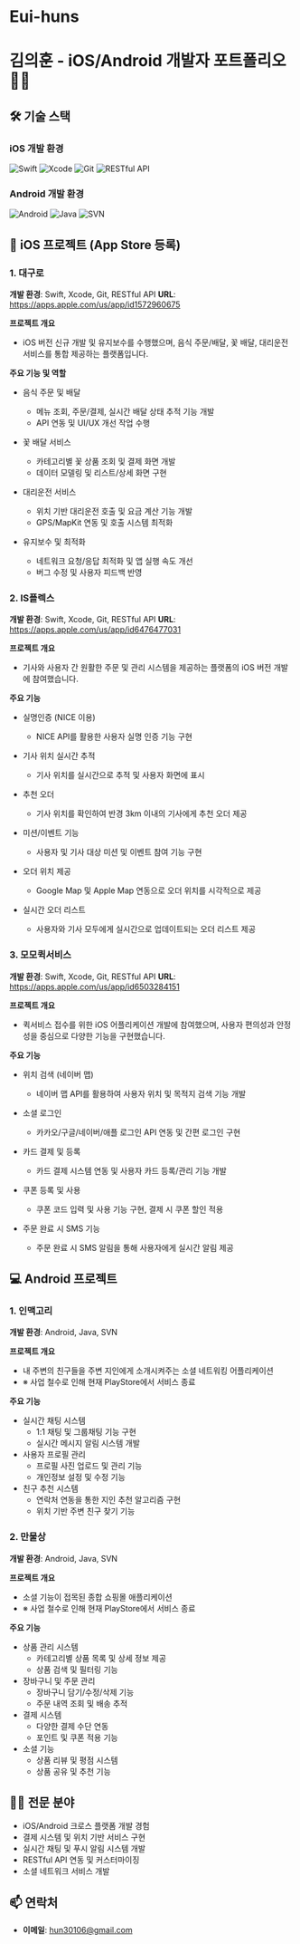 # Eui-huns
# 김의훈 - iOS/Android 개발자 포트폴리오 👨‍💻

## 🛠 기술 스택
### iOS 개발 환경
![Swift](https://img.shields.io/badge/Swift-FA7343?style=flat-square&logo=swift&logoColor=white)
![Xcode](https://img.shields.io/badge/Xcode-147EFB?style=flat-square&logo=xcode&logoColor=white)
![Git](https://img.shields.io/badge/Git-F05032?style=flat-square&logo=git&logoColor=white)
![RESTful API](https://img.shields.io/badge/RESTful_API-009688?style=flat-square&logo=fastapi&logoColor=white)

### Android 개발 환경
![Android](https://img.shields.io/badge/Android-3DDC84?style=flat-square&logo=android&logoColor=white)
![Java](https://img.shields.io/badge/Java-007396?style=flat-square&logo=java&logoColor=white)
![SVN](https://img.shields.io/badge/SVN-809CC9?style=flat-square&logo=subversion&logoColor=white)

## 📱 iOS 프로젝트 (App Store 등록)
### 1. 대구로 
**개발 환경**: Swift, Xcode, Git, RESTful API
**URL**: https://apps.apple.com/us/app/id1572960675

**프로젝트 개요**
- iOS 버전 신규 개발 및 유지보수를 수행했으며, 음식 주문/배달, 꽃 배달, 대리운전 서비스를 통합 제공하는 플랫폼입니다.

**주요 기능 및 역할**
- 음식 주문 및 배달
  - 메뉴 조회, 주문/결제, 실시간 배달 상태 추적 기능 개발
  - API 연동 및 UI/UX 개선 작업 수행

- 꽃 배달 서비스
  - 카테고리별 꽃 상품 조회 및 결제 화면 개발
  - 데이터 모델링 및 리스트/상세 화면 구현

- 대리운전 서비스
  - 위치 기반 대리운전 호출 및 요금 계산 기능 개발
  - GPS/MapKit 연동 및 호출 시스템 최적화

- 유지보수 및 최적화
  - 네트워크 요청/응답 최적화 및 앱 실행 속도 개선
  - 버그 수정 및 사용자 피드백 반영

### 2. IS플렉스 
**개발 환경**: Swift, Xcode, Git, RESTful API
**URL**: https://apps.apple.com/us/app/id6476477031

**프로젝트 개요**
- 기사와 사용자 간 원활한 주문 및 관리 시스템을 제공하는 플랫폼의 iOS 버전 개발에 참여했습니다.

**주요 기능**
- 실명인증 (NICE 이용)
  - NICE API를 활용한 사용자 실명 인증 기능 구현

- 기사 위치 실시간 추적
  - 기사 위치를 실시간으로 추적 및 사용자 화면에 표시

- 추천 오더
  - 기사 위치를 확인하여 반경 3km 이내의 기사에게 추천 오더 제공

- 미션/이벤트 기능
  - 사용자 및 기사 대상 미션 및 이벤트 참여 기능 구현

- 오더 위치 제공
  - Google Map 및 Apple Map 연동으로 오더 위치를 시각적으로 제공

- 실시간 오더 리스트
  - 사용자와 기사 모두에게 실시간으로 업데이트되는 오더 리스트 제공

### 3. 모모퀵서비스
**개발 환경**: Swift, Xcode, Git, RESTful API
**URL**: https://apps.apple.com/us/app/id6503284151

**프로젝트 개요**
- 퀵서비스 접수를 위한 iOS 어플리케이션 개발에 참여했으며, 사용자 편의성과 안정성을 중심으로 다양한 기능을 구현했습니다.

**주요 기능**
- 위치 검색 (네이버 맵)
  - 네이버 맵 API를 활용하여 사용자 위치 및 목적지 검색 기능 개발

- 소셜 로그인
  - 카카오/구글/네이버/애플 로그인 API 연동 및 간편 로그인 구현

- 카드 결제 및 등록
  - 카드 결제 시스템 연동 및 사용자 카드 등록/관리 기능 개발

- 쿠폰 등록 및 사용
  - 쿠폰 코드 입력 및 사용 기능 구현, 결제 시 쿠폰 할인 적용

- 주문 완료 시 SMS 기능
  - 주문 완료 시 SMS 알림을 통해 사용자에게 실시간 알림 제공

## 💻 Android 프로젝트
### 1. 인맥고리
**개발 환경**: Android, Java, SVN

**프로젝트 개요**
- 내 주변의 친구들을 주변 지인에게 소개시켜주는 소셜 네트워킹 어플리케이션
- ※ 사업 철수로 인해 현재 PlayStore에서 서비스 종료

**주요 기능**
- 실시간 채팅 시스템
  - 1:1 채팅 및 그룹채팅 기능 구현
  - 실시간 메시지 알림 시스템 개발
- 사용자 프로필 관리
  - 프로필 사진 업로드 및 관리 기능
  - 개인정보 설정 및 수정 기능
- 친구 추천 시스템
  - 연락처 연동을 통한 지인 추천 알고리즘 구현
  - 위치 기반 주변 친구 찾기 기능

### 2. 만물상
**개발 환경**: Android, Java, SVN

**프로젝트 개요**
- 소셜 기능이 접목된 종합 쇼핑몰 애플리케이션
- ※ 사업 철수로 인해 현재 PlayStore에서 서비스 종료

**주요 기능**
- 상품 관리 시스템
  - 카테고리별 상품 목록 및 상세 정보 제공
  - 상품 검색 및 필터링 기능
- 장바구니 및 주문 관리
  - 장바구니 담기/수정/삭제 기능
  - 주문 내역 조회 및 배송 추적
- 결제 시스템
  - 다양한 결제 수단 연동
  - 포인트 및 쿠폰 적용 기능
- 소셜 기능
  - 상품 리뷰 및 평점 시스템
  - 상품 공유 및 추천 기능

## 👨‍💻 전문 분야
- iOS/Android 크로스 플랫폼 개발 경험
- 결제 시스템 및 위치 기반 서비스 구현
- 실시간 채팅 및 푸시 알림 시스템 개발
- RESTful API 연동 및 커스터마이징
- 소셜 네트워크 서비스 개발

## 📫 연락처
- **이메일**: [hun30106@gmail.com](mailto:hun30106@gmail.com)
